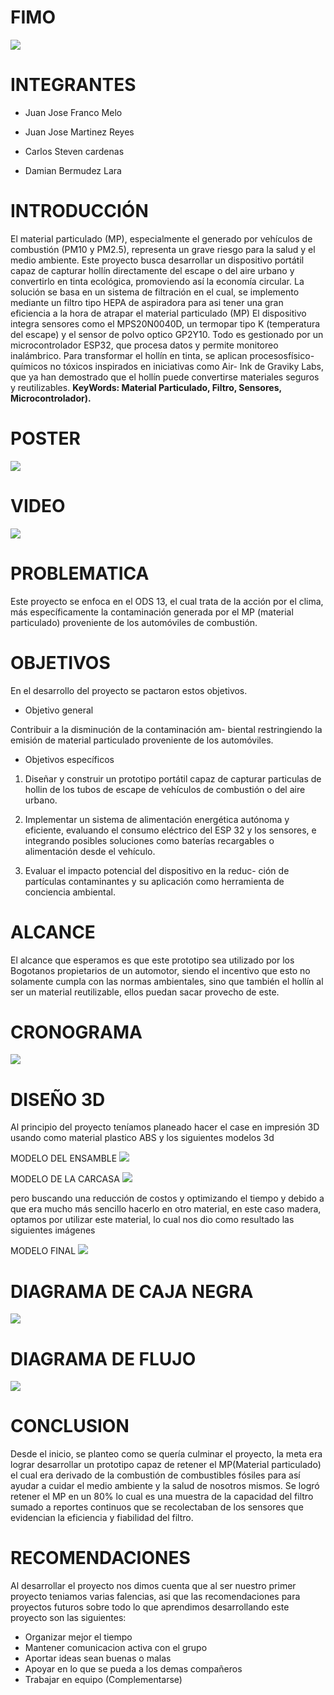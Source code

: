 # FIMO

![](https://github.com/DamainBL/FIMO-/blob/main/imagenes/Blue%20Modern%20Photo%20Technology%20YouTube%20Banner.png)

# INTEGRANTES

* Juan Jose Franco Melo

* Juan Jose Martinez Reyes

* Carlos Steven cardenas

* Damian Bermudez Lara

# INTRODUCCIÓN

El material particulado (MP), especialmente el generado por vehículos de combustión (PM10 y PM2.5), representa un grave riesgo para la salud y el medio ambiente. Este proyecto busca desarrollar un dispositivo portátil capaz de capturar hollín directamente del escape o del aire urbano y convertirlo en tinta ecológica, promoviendo así la economía circular. La solución se basa en un sistema de filtración en el cual, se implemento mediante un filtro tipo HEPA de aspiradora para asi tener una gran eficiencia a la hora de atrapar el material particulado (MP) El dispositivo integra sensores como el MPS20N0040D, un termopar tipo K (temperatura del escape) y el sensor de polvo optico GP2Y10. Todo es gestionado por un microcontrolador ESP32, que procesa datos y permite monitoreo inalámbrico. Para transformar el hollín en tinta, se aplican procesosfísico-químicos no tóxicos inspirados en iniciativas como Air- Ink de Graviky Labs, que ya han demostrado que el hollín puede convertirse materiales seguros y reutilizables. **KeyWords: Material Particulado, Filtro, Sensores, Microcontrolador).**

# POSTER

![](https://github.com/DamainBL/FIMO-/blob/main/imagenes/Persuasive%20Research%20Poster%20in%20Orange%20Modern%20Simple%20Style.png)

# VIDEO

[![](https://img.youtube.com/vi/TU_CODIGO_DE_VIDEO/0.jpg)](https://youtu.be/FjSixkWypiU?si=Z_UNcDvtLf3D4SYR)


# PROBLEMATICA

Este proyecto se enfoca en el ODS 13, el cual trata de la acción por el clima, más específicamente la contaminación generada por el MP (material particulado) proveniente de los automóviles de combustión.


# OBJETIVOS

En el desarrollo del proyecto se pactaron estos objetivos.

* Objetivo general

Contribuir a la disminución de la contaminación am-
biental restringiendo la emisión de material particulado
proveniente de los automóviles.

* Objetivos específicos

1. Diseñar y construir un prototipo portátil capaz de
capturar particulas de hollin de los tubos de escape de
vehículos de combustión o del aire urbano.

2. Implementar un sistema de alimentación energética
autónoma y eficiente, evaluando el consumo eléctrico
del ESP 32 y los sensores, e integrando posibles
soluciones como baterías recargables o alimentación
desde el vehículo.

3. Evaluar el impacto potencial del dispositivo en la reduc-
ción de partículas contaminantes y su aplicación como
herramienta de conciencia ambiental.


# ALCANCE

El alcance que esperamos es que este prototipo sea utilizado por los Bogotanos propietarios de un automotor, siendo el incentivo que esto no solamente cumpla con las normas ambientales, sino que también el hollín al ser un material reutilizable, ellos puedan sacar provecho de este.


# CRONOGRAMA

![](https://github.com/DamainBL/FIMO-/blob/main/imagenes/CRONOGRAMA.png)

# DISEÑO 3D

Al principio del proyecto teníamos planeado hacer el case en impresión 3D usando como material plastico ABS y los siguientes modelos 3d

MODELO DEL ENSAMBLE
![](https://github.com/DamainBL/FIMO-/blob/main/imagenes/github1.png)

MODELO DE LA CARCASA
![](https://github.com/DamainBL/FIMO-/blob/main/imagenes/github2.png)

pero buscando una reducción de costos y optimizando el tiempo y debido a que era mucho más sencillo hacerlo en otro material, en este caso madera, optamos por utilizar este material, lo cual nos dio como resultado las siguientes imágenes

MODELO FINAL
![](https://github.com/DamainBL/FIMO-/blob/main/imagenes/github3.jpeg)

# DIAGRAMA DE CAJA NEGRA  

![](https://github.com/DamainBL/FIMO-/blob/main/imagenes/Captura1.PNG)

# DIAGRAMA DE FLUJO

![](https://github.com/DamainBL/FIMO-/blob/main/imagenes/Captura2.PNG)

# CONCLUSION

Desde el inicio, se planteo como se quería culminar el proyecto, la meta era lograr desarrollar un prototipo capaz de retener el MP(Material particulado) el cual era derivado de la combustión de combustibles fósiles para así ayudar a cuidar el medio ambiente y la salud de nosotros mismos. Se logró retener el MP en un 80% lo cual es una muestra de la capacidad del filtro sumado a reportes continuos que se recolectaban de los sensores que evidencian la eficiencia y fiabilidad del filtro.

# RECOMENDACIONES

Al desarrollar el proyecto nos dimos cuenta que al ser nuestro primer proyecto teniamos varias falencias, asi que las recomendaciones para proyectos futuros sobre todo lo que aprendimos desarrollando este proyecto son las siguientes:

* Organizar mejor el tiempo
* Mantener comunicacion activa con el grupo
* Aportar ideas sean buenas o malas
* Apoyar en lo que se pueda a los demas compañeros
* Trabajar en equipo (Complementarse)

